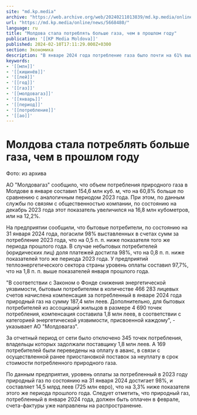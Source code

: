 ```yaml
---
site: "md.kp.media"
archive: "https://web.archive.org/web/20240211013839/md.kp.media/online/news/5668480/"
url: "https://md.kp.media/online/news/5668480/"
language: ru
title: "Молдова стала потреблять больше газа, чем в прошлом году"
publication: '[[KP Media Moldova]]'
published: 2024-02-10T17:11:29.000Z+0300
section: Экономика
description: "В январе 2024 года потребление газа было почти на 61% выше, чем в тот же период 2023 года"
keywords:
- '[[млн]]'
- '[[кишинёв]]'
- '[[лей]]'
- '[[год]]'
- '[[газ]]'
- '[[молдовагаз]]'
- '[[январь]]'
- '[[период]]'
- '[[потребление]]'
- '[[ао]]'
---
```


# Молдова стала потреблять больше газа, чем в прошлом году

Фото: из архива

АО "Молдовагаз" сообщило, что объем потребления природного газа в Молдове в январе составил 154,6 млн куб. м, что на 60,8% больше по сравнению с аналогичным периодом 2023 года. При этом, по данным службы по связям с общественностью компании, по состоянию на декабрь 2023 года этот показатель увеличился на 16,8 млн кубометров, или на 12,2%.

На предприятии сообщили, что бытовые потребители, по состоянию на 31 января 2024 года, погасили 98% выставленных в счетах сумм за потребление 2023 года, что на 0,5 п. п. ниже показателя того же периода прошлого года. В случае небытовых потребителей (юридических лиц) доля платежей достигла 98%, что на 0,8 п. п. ниже показателей того же периода 2023 года. У предприятий теплоэнергетического сектора страны уровень оплаты составил 97,7%, что на 1,8 п. п. выше показателей января прошлого года.

"В соответствии с Законом о Фонде снижения энергетической уязвимости, бытовым потребителям в количестве 466 283 лицевых счетов начислена компенсация за потребленный в январе 2024 года природный газ на сумму 187,4 млн леев. Дополнительно, для бытовых потребителей из ассоциаций жильцов в размере 4 690 точек потребления, компенсация составила 1,8 млн леев, в соответствии с категорией энергетической уязвимости, присвоенной каждому", - указывает АО "Молдовагаз".

За отчетный период от сети было отключено 345 точек потребления, владельцы которых задолжали поставщику 1,8 млн леев. А 169 потребителей были переведены на оплату в аванс, в связи с осуществленной ранее приостановкой поставок за неуплату в срок стоимости потребленного природного газа.

По данным предприятия, уровень оплаты за потребленный в 2023 году природный газ по состоянию на 31 января 2024 достигает 98%, и составляет 14,5 млрд леев (725 млн евро), что на 3,3% ниже показателя этого же периода прошлого года. Следует отметить, что природный газ, потребленный в январе 2024 года, должен быть оплачен в феврале, счета-фактуры уже направлены на распространение.